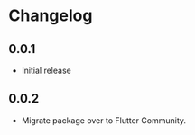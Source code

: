 # Changelog

## 0.0.1
  * Initial release
  
## 0.0.2
  * Migrate package over to Flutter Community.
